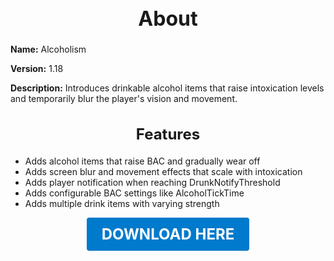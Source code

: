 <h1 style="text-align:center; font-size:2rem; font-weight:bold;">About</h1>

**Name:**
Alcoholism

**Version:**
1.18

**Description:**
Introduces drinkable alcohol items that raise intoxication levels and temporarily blur the player's vision and movement.

<h2 style="text-align:center; font-size:1.5rem; font-weight:bold;">Features</h2>

- Adds alcohol items that raise BAC and gradually wear off
- Adds screen blur and movement effects that scale with intoxication
- Adds player notification when reaching DrunkNotifyThreshold
- Adds configurable BAC settings like AlcoholTickTime
- Adds multiple drink items with varying strength





<p align="center"><a href="https://github.com/LiliaFramework/Modules/raw/refs/heads/gh-pages/alcoholism.zip" style="display:inline-block;padding:12px 24px;font-size:1.5rem;font-weight:bold;text-decoration:none;color:#fff;background-color:var(--md-primary-fg-color,#007acc);border-radius:4px;">DOWNLOAD HERE</a></p>